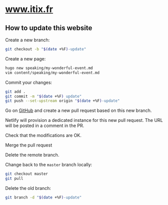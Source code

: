 # www.itix.fr

## How to update this website

Create a new branch:

```sh
git checkout -b "$(date +%F)-update"
```

Create a new page:

```sh
hugo new speaking/my-wonderful-event.md
vim content/speaking/my-wonderful-event.md
```

Commit your changes:
```sh
git add .
git commit -m "$(date +%F) update"
git push --set-upstream origin "$(date +%F)-update"
```

Go on [GitHub](https://github.com/nmasse-itix/www.itix.fr) and create a new pull
request based on this new branch.

Netlify will provision a dedicated instance for this new pull request. 
The URL will be posted in a comment in the PR. 

Check that the modifications are OK.

Merge the pull request

Delete the remote branch. 

Change back to the `master` branch locally:

```sh
git checkout master
git pull
```

Delete the old branch:

```sh
git branch -d "$(date +%F)-update"
```
